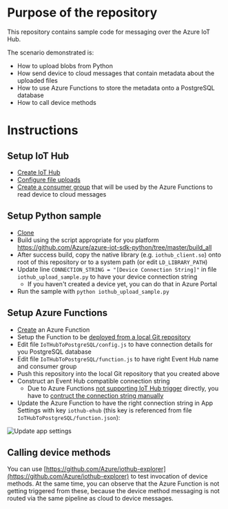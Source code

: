 # Purpose of the repository

This repository contains sample code for messaging over the Azure IoT Hub.

The scenario demonstrated is:
* How to upload blobs from Python
* How send device to cloud messages that contain metadata about the uploaded files
* How to use Azure Functions to store the metadata onto a PostgreSQL database
* How to call device methods

# Instructions

## Setup IoT Hub

* [Create IoT Hub](https://docs.microsoft.com/en-us/azure/iot-hub/iot-hub-create-through-portal)
* [Configure file uploads](https://docs.microsoft.com/en-us/azure/iot-hub/iot-hub-csharp-csharp-file-upload#associate-an-azure-storage-account-to-iot-hub)
* [Create a consumer group](https://docs.microsoft.com/en-us/azure/iot-hub/iot-hub-devguide-messaging#device-to-cloud-messages) that will be used by the Azure Functions to read device to cloud messages

## Setup Python sample

* [Clone](https://github.com/Azure/azure-iot-sdk-python#how-to-clone-the-repository)
* Build using the script appropriate for you platform https://github.com/Azure/azure-iot-sdk-python/tree/master/build_all
* After success build, copy the native library (e.g. `iothub_client.so`) onto root of this repository or to a system path (or edit `LD_LIBRARY_PATH`)
* Update line `CONNECTION_STRING = "[Device Connection String]"` in file `iothub_upload_sample.py` to have your device connection string
  * If you haven't created a device yet, you can do that in Azure Portal
* Run the sample with `python iothub_upload_sample.py`

## Setup Azure Functions

* [Create](https://docs.microsoft.com/en-us/azure/azure-functions/functions-create-first-azure-function) an Azure Function 
* Setup the Function to be [deployed from a local Git repository](https://docs.microsoft.com/en-us/azure/azure-functions/functions-continuous-deployment)
* Edit file `IoTHubToPostgreSQL/config.js` to have connection details for you PostgreSQL database
* Edit file `IoTHubToPostgreSQL/function.js` to have right Event Hub name and consumer group
* Push this repository into the local Git repository that you created above
* Construct an Event Hub compatible connection string
  * Due to Azure Functions [not supporting IoT Hub trigger](https://github.com/Azure/azure-webjobs-sdk-script/issues/413) directly, you have to [contruct the connection string manually](http://www.firewing1.com/blog/2017/01/31/connecting-azure-iot-hub-azure-functions-and-other-event-hub-compatible-services)
* Update the Azure Function to have the right connection string in App Settings with key `iothub-ehub` (this key is referenced from file `IoTHubToPostgreSQL/function.json`):

![Update app settings](https://cloud.githubusercontent.com/assets/207474/24997061/e4190cfa-203d-11e7-90bd-fc1fbb4fe5bf.png)

## Calling device methods

You can use [https://github.com/Azure/iothub-explorer](https://github.com/Azure/iothub-explorer) to test invocation of device methods. At the same time, you can observe that the Azure Function is not getting triggered from these, because the device method messaging is not routed via the same pipeline as cloud to device messages.